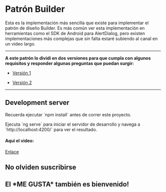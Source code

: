 # Patrón Builder

<p>
Esta es la implementación más sencilla que existe para implementar el patrón de diseño Builder.
Es más común ver esta implementación en herramientas como el SDK de Android para AlertDialog, pero existen implementaciones más complejas que sin falta estaré subiendo al canal en un video largo.

<hr/>
<strong>
A este patrón lo dividí en dos versiones para que cumpla con algunos requisitos y responder algunas preguntas que puedan surgir:
</strong>

- <a href="https://github.com/pablomederos/lacuevadelinsecto/releases/tag/B.v1">Versión 1</a>

- <a href="https://github.com/pablomederos/lacuevadelinsecto/releases/tag/B.v2">Versión 2</a>

<hr/>
</p>
<h2>Development server</h2>
<p>
Recuerda ejecutar `npm install` antes de correr este proyecto.
</p>
<p>
Ejecuta `ng serve` para iniciar el servidor de desarrollo y navega a `http://localhost:4200/` para ver el resultado.
</p>

<h4>Aqui el video:</h4>
<a href="https://youtu.be/b55AjP2cgMs">Enlace</a>
 <h2>No olviden suscribirse<h2>
 <h2>El *ME GUSTA* también es bienvenido!<h2>
